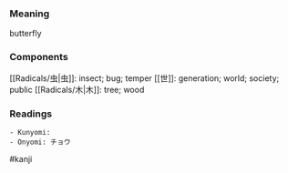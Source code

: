 ### Meaning

butterfly

### Components

[[Radicals/虫|虫]]: insect; bug; temper [[世]]: generation; world; society; public [[Radicals/木|木]]: tree; wood

### Readings

```
- Kunyomi: 
- Onyomi: チョウ
```

#kanji